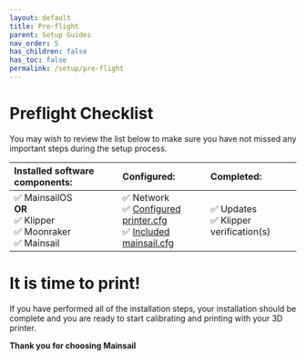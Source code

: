 ```yaml
---
layout: default
title: Pre-flight
parent: Setup Guides
nav_order: 5
has_children: false
has_toc: false
permalink: /setup/pre-flight
---
```


# Preflight Checklist 

You may wish to review the list below to make sure you have not missed any important steps during the setup process.

| Installed software components: | Configured: | Completed: |
| :-- | :-- | :-- |
| &#x2705; MainsailOS<br> **OR** <br> &#x2705; Klipper<br> &#x2705; Moonraker<br> &#x2705; Mainsail<br> | &#x2705; Network<br> &#x2705; [Configured printer.cfg](mainsailos/klipper-setup)<br> &#x2705; [Included mainsail.cfg](mainsailos/first-boot#mainsailcfg)| &#x2705; Updates<br> &#x2705; Klipper verification(s)|

# It is time to print!

If you have performed all of the installation steps, your installation should be complete and you are ready to start calibrating and printing with your 3D printer.

**Thank you for choosing Mainsail**
